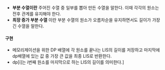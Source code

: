 - **부분 수열이란** 주어진 수열 중 일부를 뽑아 만든 수열을 말한다. 이때 각각의 원소는 전후 관계를 유지해야 한다.
- **최장 증가 부분 수열** 이란 부분 수열의 원소가 오름차순을 유지하면서도 길이가 가장 긴 수열을 말한다.

#### 구현

- 메모리제이션을 위한 DP 배열에 각 원소를 끝나는 LIS의 길이를 저장하고 마지막에 dp배열에 있는 값 중 가장 큰 값을 최종 LIS로 반환한다.
- dp[i]는 i번째 원소를 마지막으로 하는 LIS의 길이를 의미한다.]